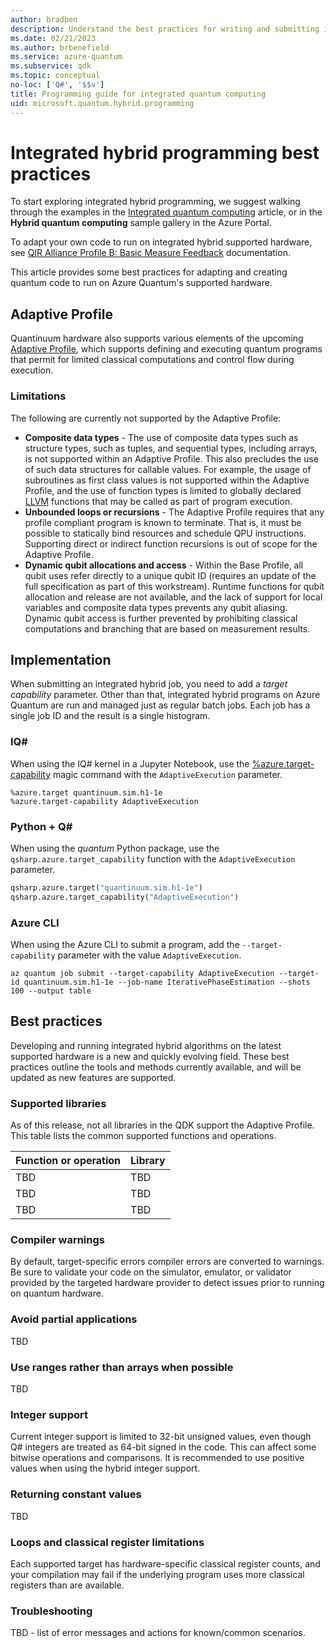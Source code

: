 ```yaml
---
author: bradben
description: Understand the best practices for writing and submitting integrated quantum programs with Q# and the QDK.
ms.date: 02/21/2023
ms.author: brbenefield
ms.service: azure-quantum
ms.subservice: qdk
ms.topic: conceptual
no-loc: ['Q#', '$$v']
title: Programming guide for integrated quantum computing
uid: microsoft.quantum.hybrid.programming
---
```


# Integrated hybrid programming best practices

To start exploring integrated hybrid programming, we suggest walking through the examples in the [Integrated quantum computing](xref:microsoft.quantum.hybrid.integrated) article, or in the **Hybrid quantum computing** sample gallery in the Azure Portal.

To adapt your own code to run on integrated hybrid supported hardware, see [QIR Alliance Profile B: Basic Measure Feedback](https://github.com/qir-alliance/qir-spec/blob/main/specification/v0.1/7_Profiles.md#profile-b-basic-measurement-feedback) documentation. 

This article provides some best practices for adapting and creating quantum code to run on Azure Quantum's supported hardware.

## Adaptive Profile

Quantinuum hardware also supports various elements of the upcoming [Adaptive Profile](https://github.com/qir-alliance/.github/pull/31), which supports defining and executing quantum programs that permit for limited classical computations and control flow during execution.

### Limitations

The following are currently not supported by the Adaptive Profile:

- **Composite data types** - The use of composite data types such as structure types, such as tuples, and sequential types, including arrays, is not supported within an Adaptive Profile. This also precludes the use of such data structures for callable values. For example, the usage of subroutines as first class values is not supported within the Adaptive Profile, and the use of function types is limited to globally declared [LLVM](https://llvm.org/) functions that may be called as part of program execution.
- **Unbounded loops or recursions** - The Adaptive Profile requires that any profile compliant program is known to terminate. That is, it must be possible to statically bind resources and schedule QPU instructions. Supporting direct or indirect function recursions is out of scope for the Adaptive Profile.
- **Dynamic qubit allocations and access** - Within the Base Profile, all qubit uses refer directly to a unique qubit ID (requires an update of the full specification as part of this workstream). Runtime functions for qubit allocation and release are not available, and the lack of support for local variables and composite data types prevents any qubit aliasing. Dynamic qubit access is further prevented by prohibiting classical computations and branching that are based on measurement results.

## Implementation

When submitting an integrated hybrid job, you need to add a *target capability* parameter. Other than that, integrated hybrid programs on Azure Quantum are run and managed just as regular batch jobs. Each job has a single job ID and the result is a single histogram. 

### IQ\#

When using the IQ# kernel in a Jupyter Notebook, use the [%azure.target-capability](xref:microsoft.quantum.iqsharp.magic-ref.azure.target-capability) magic command with the `AdaptiveExecution` parameter. 

```qsharp
%azure.target quantinuum.sim.h1-1e
%azure.target-capability AdaptiveExecution
```

### Python + Q\#

When using the *quantum* Python package, use the `qsharp.azure.target_capability` function with the `AdaptiveExecution` parameter. 

```python
qsharp.azure.target("quantinuum.sim.h1-1e")
qsharp.azure.target_capability("AdaptiveExecution")
```

### Azure CLI

When using the Azure CLI to submit a program, add the `--target-capability` parameter with the value `AdaptiveExecution`.

```azurecli
az quantum job submit --target-capability AdaptiveExecution --target-id quantinuum.sim.h1-1e --job-name IterativePhaseEstimation --shots 100 --output table
```

## Best practices

Developing and running integrated hybrid algorithms on the latest supported hardware is a new and quickly evolving field. These best practices outline the tools and methods currently available, and will be updated as new features are supported. 

### Supported libraries

As of this release, not all libraries in the QDK support the Adaptive Profile. This table lists the common supported functions and operations.

| Function or operation | Library |
| --- | --- |
| TBD | TBD |
| TBD | TBD |
| TBD | TBD |

### Compiler warnings

By default, target-specific errors compiler errors are converted to warnings.  Be sure to validate your code on the simulator, emulator, or validator provided by the
targeted hardware provider to detect issues prior to running on quantum hardware.

### Avoid partial applications

TBD

### Use ranges rather than arrays when possible

TBD

### Integer support

Current integer support is limited to 32-bit unsigned values, even though Q# integers are treated as 64-bit signed in the code. This can affect some bitwise operations and comparisons. It is recommended to use positive values when using the hybrid integer support.

### Returning constant values

TBD

### Loops and classical register limitations

Each supported target has hardware-specific classical register counts, and your compilation may fail if the underlying program uses more classical registers than are available.

### Troubleshooting

TBD - list of error messages and actions for known/common scenarios. 
